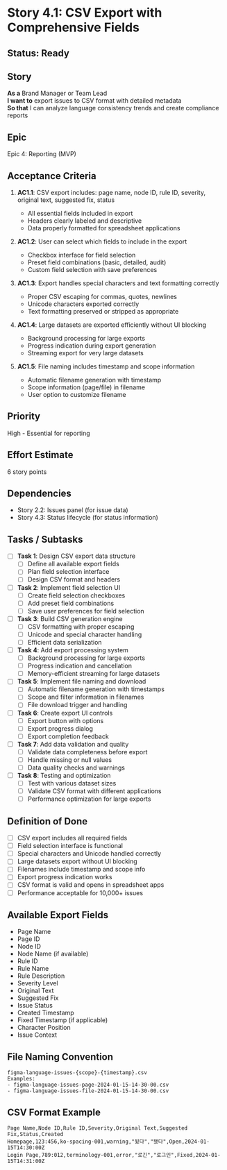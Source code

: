 # Story 4.1: CSV Export with Comprehensive Fields

## Status: Ready

## Story
**As a** Brand Manager or Team Lead  
**I want to** export issues to CSV format with detailed metadata  
**So that** I can analyze language consistency trends and create compliance reports

## Epic
Epic 4: Reporting (MVP)

## Acceptance Criteria
1. **AC1.1**: CSV export includes: page name, node ID, rule ID, severity, original text, suggested fix, status
   - All essential fields included in export
   - Headers clearly labeled and descriptive
   - Data properly formatted for spreadsheet applications

2. **AC1.2**: User can select which fields to include in the export
   - Checkbox interface for field selection
   - Preset field combinations (basic, detailed, audit)
   - Custom field selection with save preferences

3. **AC1.3**: Export handles special characters and text formatting correctly
   - Proper CSV escaping for commas, quotes, newlines
   - Unicode characters exported correctly
   - Text formatting preserved or stripped as appropriate

4. **AC1.4**: Large datasets are exported efficiently without UI blocking
   - Background processing for large exports
   - Progress indication during export generation
   - Streaming export for very large datasets

5. **AC1.5**: File naming includes timestamp and scope information
   - Automatic filename generation with timestamp
   - Scope information (page/file) in filename
   - User option to customize filename

## Priority
High - Essential for reporting

## Effort Estimate
6 story points

## Dependencies
- Story 2.2: Issues panel (for issue data)
- Story 4.3: Status lifecycle (for status information)

## Tasks / Subtasks
- [ ] **Task 1**: Design CSV export data structure
  - [ ] Define all available export fields
  - [ ] Plan field selection interface
  - [ ] Design CSV format and headers

- [ ] **Task 2**: Implement field selection UI
  - [ ] Create field selection checkboxes
  - [ ] Add preset field combinations
  - [ ] Save user preferences for field selection

- [ ] **Task 3**: Build CSV generation engine
  - [ ] CSV formatting with proper escaping
  - [ ] Unicode and special character handling
  - [ ] Efficient data serialization

- [ ] **Task 4**: Add export processing system
  - [ ] Background processing for large exports
  - [ ] Progress indication and cancellation
  - [ ] Memory-efficient streaming for large datasets

- [ ] **Task 5**: Implement file naming and download
  - [ ] Automatic filename generation with timestamps
  - [ ] Scope and filter information in filenames
  - [ ] File download trigger and handling

- [ ] **Task 6**: Create export UI controls
  - [ ] Export button with options
  - [ ] Export progress dialog
  - [ ] Export completion feedback

- [ ] **Task 7**: Add data validation and quality
  - [ ] Validate data completeness before export
  - [ ] Handle missing or null values
  - [ ] Data quality checks and warnings

- [ ] **Task 8**: Testing and optimization
  - [ ] Test with various dataset sizes
  - [ ] Validate CSV format with different applications
  - [ ] Performance optimization for large exports

## Definition of Done
- [ ] CSV export includes all required fields
- [ ] Field selection interface is functional
- [ ] Special characters and Unicode handled correctly
- [ ] Large datasets export without UI blocking
- [ ] Filenames include timestamp and scope info
- [ ] Export progress indication works
- [ ] CSV format is valid and opens in spreadsheet apps
- [ ] Performance acceptable for 10,000+ issues

## Available Export Fields
- Page Name
- Page ID  
- Node ID
- Node Name (if available)
- Rule ID
- Rule Name
- Rule Description
- Severity Level
- Original Text
- Suggested Fix
- Issue Status
- Created Timestamp
- Fixed Timestamp (if applicable)
- Character Position
- Issue Context

## File Naming Convention
```
figma-language-issues-{scope}-{timestamp}.csv
Examples:
- figma-language-issues-page-2024-01-15-14-30-00.csv
- figma-language-issues-file-2024-01-15-14-30-00.csv
```

## CSV Format Example
```csv
Page Name,Node ID,Rule ID,Severity,Original Text,Suggested Fix,Status,Created
Homepage,123:456,ko-spacing-001,warning,"됬다","됐다",Open,2024-01-15T14:30:00Z
Login Page,789:012,terminology-001,error,"로긴","로그인",Fixed,2024-01-15T14:31:00Z
```
